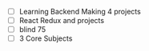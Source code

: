 
- [ ] Learning Backend Making 4 projects
- [ ] React Redux and projects
- [ ] blind 75
- [ ] 3 Core Subjects